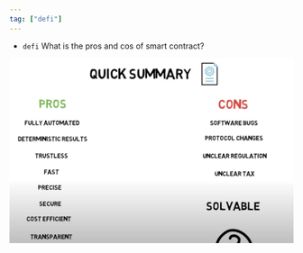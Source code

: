 ```yaml
---
tag: ["defi"]
--- 
```

* `defi` What is the pros and cos of smart contract?

![Pros and cons of smart contract](./pros-and-cons-of-smart-contract.png)
